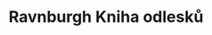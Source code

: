--- 
layout: article 
title: Ravnburgh Kniha odlesků 
authors: Ecthelion²  
tags: ravnburgh, materiály a doplňky 
summary: Tento článek má sloužit jako pomůcka pro hraní ve světě Ravnburghu. Věnuje se Knize odlesků, modlitební knížce, kterou u sebe mnoho věřících nosí. Je běžným doplňkem domácností a vyjádřením víry jednotlivce. 
--- 